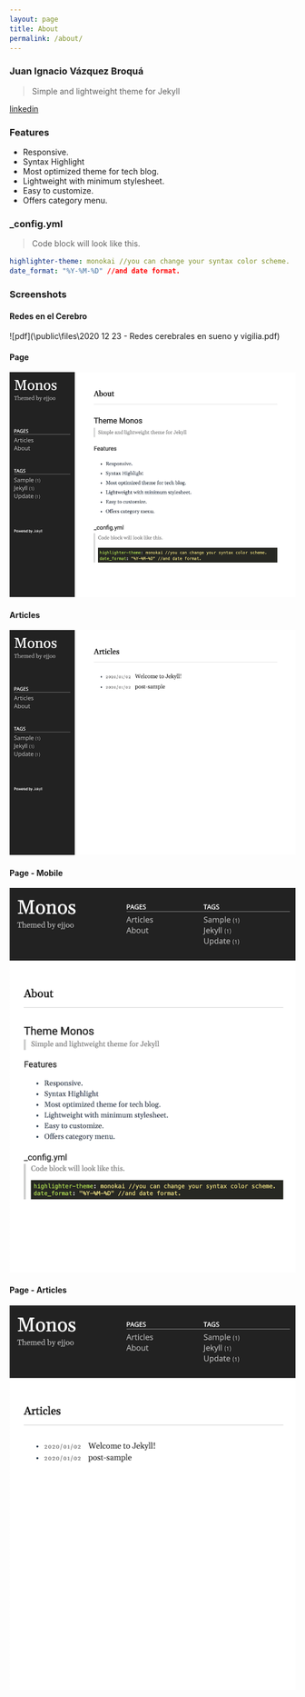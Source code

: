 ```yaml
---
layout: page
title: About
permalink: /about/
---
```


### Juan Ignacio Vázquez Broquá
> Simple and lightweight theme for Jekyll

[linkedin](https://www.linkedin.com/in/jivb/)

### Features
- Responsive.
- Syntax Highlight
- Most optimized theme for tech blog.
- Lightweight with minimum stylesheet.
- Easy to customize.
- Offers category menu.

### _config.yml
> Code block will look like this.
```yml
highlighter-theme: monokai //you can change your syntax color scheme.
date_format: "%Y-%M-%D" //and date format.
```

### Screenshots

#### Redes en el Cerebro
![pdf](\public\files\2020 12 23 - Redes cerebrales en sueno y vigilia.pdf)
#### Page
![alt text](/public/img/screenshot-1.png)
#### Articles
![alt text](/public/img/screenshot-2.png)
#### Page - Mobile
![alt text](/public/img/screenshot-m1.png)
#### Page - Articles
![alt text](/public/img/screenshot-m2.png)
